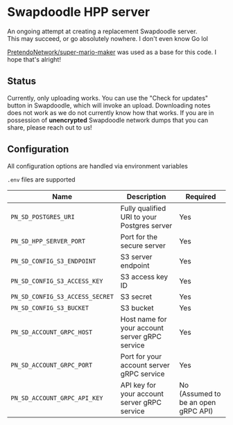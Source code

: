# Swapdoodle HPP server

An ongoing attempt at creating a replacement Swapdoodle server.  
This may succeed, or go absolutely nowhere. I don't even know Go lol  

[PretendoNetwork/super-mario-maker](https://github.com/PretendoNetwork/super-mario-maker) was used as a base for this code. I hope that's alright!

## Status

Currently, only uploading works. You can use the "Check for updates" button in Swapdoodle, which will invoke an upload. Downloading notes does not work as we do not currently know how that works. If you are in possession of **unencrypted** Swapdoodle network dumps that you can share, please reach out to us!

## Configuration

All configuration options are handled via environment variables

`.env` files are supported

| Name                                | Description                                                           | Required                                      |
|-------------------------------------|-----------------------------------------------------------------------|-----------------------------------------------|
| `PN_SD_POSTGRES_URI`               | Fully qualified URI to your Postgres server                           | Yes                                           |
| `PN_SD_HPP_SERVER_PORT`         | Port for the secure server                                            | Yes                                           |
| `PN_SD_CONFIG_S3_ENDPOINT`         | S3 server endpoint                                                    | Yes                                           |
| `PN_SD_CONFIG_S3_ACCESS_KEY`       | S3 access key ID                                                      | Yes                                           |
| `PN_SD_CONFIG_S3_ACCESS_SECRET`    | S3 secret                                                             | Yes                                           |
| `PN_SD_CONFIG_S3_BUCKET`           | S3 bucket                                                             | Yes                                           |
| `PN_SD_ACCOUNT_GRPC_HOST`          | Host name for your account server gRPC service                        | Yes                                           |
| `PN_SD_ACCOUNT_GRPC_PORT`          | Port for your account server gRPC service                             | Yes                                           |
| `PN_SD_ACCOUNT_GRPC_API_KEY`       | API key for your account server gRPC service                          | No (Assumed to be an open gRPC API)           |

